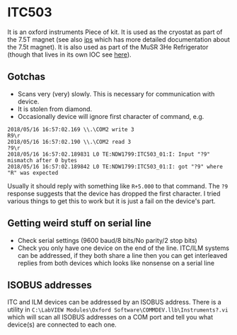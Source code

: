 # ITC503

It is an oxford instruments Piece of kit. It is used as the cryostat as part of the 7.5T magnet (see also [ips](Oxford-Instruments-IPS) which has more detailed documentation about the 7.5t magnet). It is also used as part of the MuSR 3He Refrigerator (though that lives in its own IOC see [here](ICE-Dilution-Fridge)).

## Gotchas

- Scans very (very) slowly. This is necessary for communication with device.
- It is stolen from diamond.
- Occasionally device will ignore first character of command, e.g.

```
2018/05/16 16:57:02.169 \\.\COM2 write 3
R9\r
2018/05/16 16:57:02.190 \\.\COM2 read 3
?9\r
2018/05/16 16:57:02.189831 L0 TE:NDW1799:ITC503_01:I: Input "?9" mismatch after 0 bytes
2018/05/16 16:57:02.189842 L0 TE:NDW1799:ITC503_01:I: got "?9" where "R" was expected
```

Usually it should reply with something like `R+5.000` to that command. The `?9` response suggests that the device has dropped the first character. I tried various things to get this to work but it is just a fail on the device's part.

## Getting weird stuff on serial line

- Check serial settings (9600 baud/8 bits/No parity/2 stop bits)
- Check you only have one device on the end of the line. ITC/ILM systems can be addressed, if they both share a line then you can get interleaved replies from both devices which looks like nonsense on a serial line

## ISOBUS addresses

ITC and ILM devices can be addressed by an ISOBUS address. There is a utility in `C:\LabVIEW Modules\Oxford Software\COMMDEV.llb\Instruments?.vi` which will scan all ISOBUS addresses on a COM port and tell you what device(s) are connected to each one.
